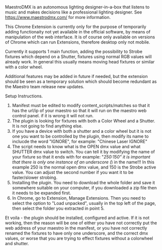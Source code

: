 MaestroDMX is an autonomous lighting designer-in-a-box that listens to music and makes decisions like a professional lighting designer. 
See https://www.maestrodmx.com/ for more information.

This Chrome Extension is currently only for the purpose of temporarily adding functionaity not yet available in the official software, by means of manipulation of the web interface. It is of course only available on versions of Chrome which can run Extensions, therefore desktop only not mobile.

Currently it supports 1 main function, adding the possibility to Strobe fixtures which depend on a Shutter, fixtures using normal RGB values will already work. In general this usually means moving head fixtures or similar with a color wheel. 

Additional features may be added in future if needed, but the extension should be seen as a temporary solution which should become redundant as the Maestro team release new updates.



Setup Instructions.

1. Manifest must be edited to modify content_scripts/matches so that it has the url/ip of your maestro so that it will run on the maestro web control panel. if it is wrong it will not run.
2. The plugin is looking for fixtures with both a Color Wheel and a Shutter. It is not going to find anything else.
3. If you have a device with both a shutter and a color wheel but it is not one you want to be controlled by the plugin, then modify its name to inclucde the word "IGNORE", for example: "Chinese Laser IGNORE"
4. The script needs to know what is the OPEN dmx value and what SHUTTER dmx value to switch. You can tell it by modifying the name of your fixture so that it ends with for example: "_250:150" it is important that there is only one instance of an underscore (_) in the name!!! In this example 250 is the normal open dmx value, and 150 is the Strobe active value. You can adjust the second number if you want it to be faster/slower strobing.
5. Installing the plugin. You need to download the whole folder and save it somewhere suitable on your computer, if you downloaded a zip file then it needs to be expanded first.
6. In Chrome, go to Extension, Manage Extensions. Then you need to select the option to "Load unpacked", usually in the top left of the page, then select the folder you extracted in point 5.

Et voila - the plugin should be installed, configured and active. If it is not working, then the reason will be one of either you have not correctly put the web address of your maestro in the manifest, or you have not correctly renamed the fixtures to have only one underscore, and the correct dmx values, or worse that you are trying to effect fixtures without a colorwheel and shutter.
